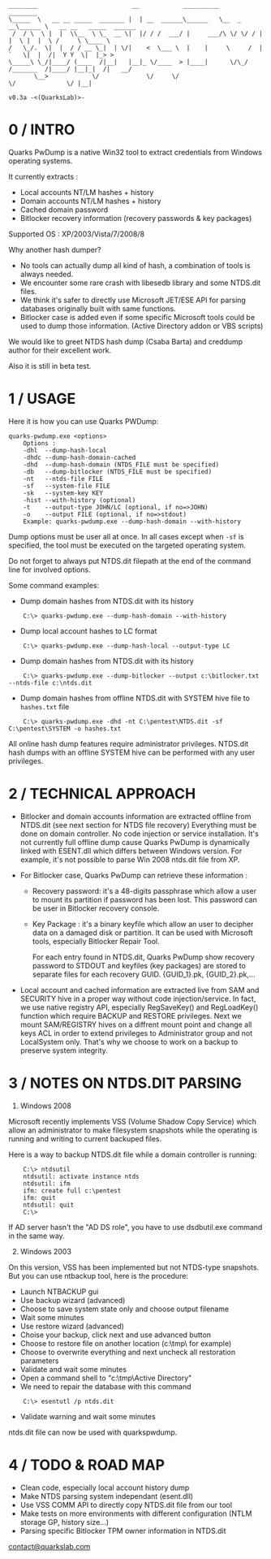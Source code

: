 	________                          __            __________          ________
	\_____  \   __ __ _____  _______ |  | __  ______\______   \__  _  __\______ \   __ __   _____  ______
	 /  / \  \ |  |  \\__  \ \_  __ \|  |/ / /  ___/ |     ___/\ \/ \/ / |    |  \ |  |  \ /     \ \____ \
	/   \_/.  \|  |  / / __ \_|  | \/|    <  \___ \  |    |     \     /  |    `   \|  |  /|  Y Y  \|  |_> >
	\_____\ \_/|____/ (____  /|__|   |__|_ \/____  > |____|      \/\_/  /_______  /|____/ |__|_|  /|   __/
	       \__>            \/             \/     \/                             \/              \/ |__|
                                                                           v0.3a -<(QuarksLab)>-


0 / INTRO
=========

Quarks PwDump is a native Win32 tool to extract credentials from Windows operating systems.

It currently extracts :
 - Local accounts NT/LM hashes + history
 - Domain accounts NT/LM hashes + history
 - Cached domain password
 - Bitlocker recovery information (recovery passwords & key packages) 
 
Supported OS : XP/2003/Vista/7/2008/8

Why another hash dumper?
 - No tools can actually dump all kind of hash, a combination of tools is always needed.
 - We encounter some rare crash with libesedb library and some NTDS.dit files.
 - We think it's safer to directly use Microsoft JET/ESE API for parsing databases originally
   built with same functions.
 - Bitlocker case is added even if some specific Microsoft tools could be used to dump those information.
   (Active Directory addon or VBS scripts)
 
We would like to greet NTDS hash dump (Csaba Barta) and creddump author for their excellent work.

Also it is still in beta test.


1 / USAGE
=========

Here it is how you can use Quarks PWDump:

```console
quarks-pwdump.exe <options>
	Options : 
	-dhl  --dump-hash-local
	-dhdc --dump-hash-domain-cached
	-dhd  --dump-hash-domain (NTDS_FILE must be specified)
	-db   --dump-bitlocker (NTDS_FILE must be specified)
	-nt   --ntds-file FILE
	-sf   --system-file FILE
	-sk   --system-key KEY
	-hist --with-history (optional)
	-t    --output-type JOHN/LC (optional, if no=>JOHN)
	-o    --output FILE (optional, if no=>stdout)
	Example: quarks-pwdump.exe --dump-hash-domain --with-history
```

Dump options must be user all at once.
In all cases except when `-sf` is specified, the tool must be executed on the targeted operating system.

Do not forget to always put NTDS.dit filepath at the end of the command line for involved options.

Some command examples:

 - Dump domain hashes from NTDS.dit with its history
```console
	C:\> quarks-pwdump.exe --dump-hash-domain --with-history
```

- Dump local account hashes to LC format
```console
	C:\> quarks-pwdump.exe --dump-hash-local --output-type LC
```

- Dump domain hashes from NTDS.dit with its history
```console
	C:\> quarks-pwdump.exe --dump-bitlocker --output c:\bitlocker.txt --ntds-file c:\ntds.dit
```

- Dump domain hashes from offline NTDS.dit with SYSTEM hive file to `hashes.txt` file
```console
	C:\> quarks-pwdump.exe -dhd -nt C:\pentest\NTDS.dit -sf C:\pentest\SYSTEM -o hashes.txt
```

All online hash dump features require administrator privileges. NTDS.dit hash dumps with an offline SYSTEM hive can be performed with any user privileges.


2 / TECHNICAL APPROACH
======================

 - Bitlocker and domain accounts information are extracted offline from NTDS.dit
   (see next section for NTDS file recovery)
   Everything must be done on domain controller. No code injection or service installation.
   It's not currently full offline dump cause Quarks PwDump is dynamically linked with ESENT.dll
   which differs between Windows version. For example, it's not possible to parse Win 2008 ntds.dit
   file from XP.
   
  - For Bitlocker case, Quarks PwDump can retrieve these information :
    * Recovery password: it's a 48-digits passphrase which allow a user to mount its partition if
	  password has been lost. This password can be user in Bitlocker recovery console.
	* Key Package : it's a binary keyfile which allow an user to decipher data on a damaged disk or
	  partition. It can be used with Microsoft tools, especially Bitlocker Repair Tool.
	  
	  For each entry found in NTDS.dit, Quarks PwDump show recovery password to STDOUT and keyfiles 
	  (key packages) are stored to separate files for each recovery GUID.
	  {GUID_1}.pk, {GUID_2}.pk,...
 
  - Local account and cached information are extracted live from SAM and SECURITY hive in a proper
    way without code injection/service. In fact, we use native registry API, especially RegSaveKey() and 
	RegLoadKey() function which require BACKUP and RESTORE privileges. Next we mount SAM/REGISTRY hives
	on a diffrent mount point and change all keys ACL in order to extend privileges to Administrator
	group and not LocalSystem only.
	That's why we choose to work on a backup to preserve system integrity.


3 / NOTES ON NTDS.DIT PARSING
=============================

1. Windows 2008

Microsoft recently implements VSS (Volume Shadow Copy Service) which allow an administrator to make
filesystem snapshots while the operating is running and writing to current backuped files.

Here is a way to backup NTDS.dit file while a domain controller is running:

``` console
	C:\> ntdsutil
	ntdsutil: activate instance ntds
	ntdsutil: ifm
	ifm: create full c:\pentest
	ifm: quit
	ntdsutil: quit
	C:\>
```

If AD server hasn't the "AD DS role", you have to use dsdbutil.exe command in the same way.


2. Windows 2003

On this version, VSS has been implemented but not NTDS-type snapshots.
But you can use ntbackup tool, here is the procedure:

- Launch NTBACKUP gui
- Use backup wizard (advanced)
- Choose to save system state only and choose output filename
- Wait some minutes
- Use restore wizard (advanced)
- Choise your backup, click next and use advanced button
- Choose to restore file on another location (c:\tmp\ for example)
- Choose to overwrite everything and next uncheck all restoration parameters
- Validate and wait some minutes
- Open a command shell to "c:\tmp\Active Directory"
- We need to repair the database with this command 
```console
	C:\> esentutl /p ntds.dit
```
- Validate warning and wait some minutes

ntds.dit file can now be used with quarkspwdump.



4 / TODO & ROAD MAP
===================
 
 - Clean code, especially local account history dump
 - Make NTDS parsing system independant (esent.dll)
 - Use VSS COMM API to directly copy NTDS.dit file from our tool
 - Make tests on more environments with different configuration (NTLM storage GP, history size...)
 - Parsing specific Bitlocker TPM owner information in NTDS.dit
 

contact@quarkslab.com
